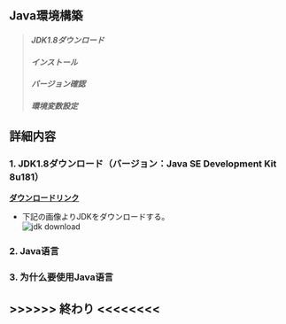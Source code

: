 ## Java環境構築
> #### *JDK1.8ダウンロード*
> #### *インストール*
> #### *バージョン確認*
> #### *環境変数設定*

## 詳細内容
### 1. JDK1.8ダウンロード（バージョン：Java SE Development Kit 8u181）
**[ダウンロードリンク](http://www.oracle.com/technetwork/java/javase/downloads/jdk8-downloads-2133151.html)**    
-  下記の画像よりJDKをダウンロードする。  
![jdk download](https://github.com/wangdl000/study/tree/master/00_Java%E4%BA%8B%E5%89%8D/resource_jdk/01_download.jpg)


### 2. Java语言  


### 3. 为什么要使用Java语言  




## \>>>>>>    終わり <<<<<<<<

